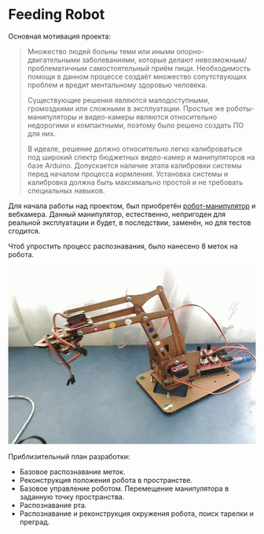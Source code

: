# Feeding Robot

Основная мотивация проекта:

> Множество людей больны теми или иными опорно-двигательными заболеваниями, которые делают невозможным/проблематичным самостоятельный приём пищи. Необходимость помощи в данном процессе создаёт множество сопутствующих проблем и вредит ментальному здоровью человека.
>
> Существующие решения являются малодоступными, громоздкими или сложными в эксплуатации. Простые же роботы-манипуляторы и видео-камеры являются относительно недорогими и компактными, поэтому было решено создать ПО для них.
>
> В идеале, решение должно относительно легко калиброваться под широкий спектр бюджетных видео-камер и манипуляторов на базе Arduino. Допускается наличие этапа калибровки системы перед началом процесса кормления. Установка системы и калибровка должна быть максимально простой и не требовать специальных навыков.

Для начала работы над проектом, был приобретён [робот-манипулятор](https://bitkit.com.ua/ru/konstruktor-robot-manipulyator-robit) и вебкамера. Данный манипулятор, естественно, непригоден для реальной эксплуатации и будет, в последствии, заменён, но для тестов сгодится.

Чтоб упростить процесс распознавания, было нанесено 8 меток на робота.

![](images\robot.jpg)

Приблизительный план разработки:

- Базовое распознавание меток.
- Реконструкция положения робота в пространстве.
- Базовое управление роботом. Перемещение манипулятора в заданную точку пространства.
- Распознавание рта.
- Распознавание и реконструкция окружения робота, поиск тарелки и преград.
